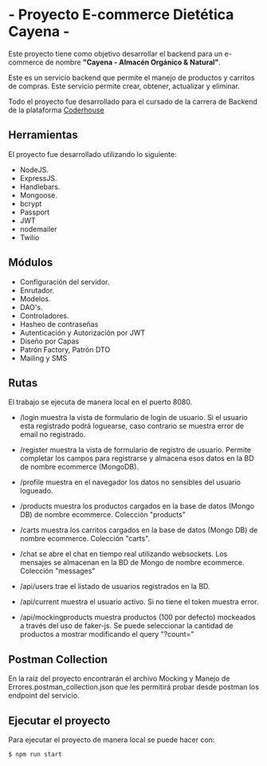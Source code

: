 # - Proyecto E-commerce Dietética Cayena - 

Este proyecto tiene como objetivo desarrollar el backend para un e-commerce de nombre **"Cayena - Almacén Orgánico & Natural"**.

Este es un servicio backend que permite el manejo de productos y carritos de compras. Este servicio permite crear, obtener, actualizar y eliminar.

Todo el proyecto fue desarrollado para el cursado de la carrera de Backend de la plataforma [Coderhouse](https://plataforma.coderhouse.com/cursos)

## Herramientas

El proyecto fue desarrollado utilizando lo siguiente:

- NodeJS.
- ExpressJS.
- Handlebars.
- Mongoose.
- bcrypt
- Passport
- JWT
- nodemailer
- Twilio

## Módulos

- Configuración del servidor. 
- Enrutador.
- Modelos.
- DAO's.
- Controladores.
- Hasheo de contraseñas
- Autenticación y Autorización por JWT
- Diseño por Capas
- Patrón Factory, Patrón DTO
- Mailing y SMS

## Rutas

El trabajo se ejecuta de manera local en el puerto 8080.
- /login muestra la vista de formulario de login de usuario. Si el usuario esta registrado podrá loguearse, caso contrario se muestra error de email no registrado.
- /register muestra la vista de formulario de registro de usuario. Permite completar los campos para registrarse y almacena esos datos en la BD de nombre ecommerce (MongoDB).
- /profile muestra en el navegador los datos no sensibles del usuario logueado.
- /products muestra los productos cargados en la base de datos (Mongo DB) de nombre ecommerce. Colección "products"
- /carts muestra los carritos cargados en la base de datos (Mongo DB) de nombre ecommerce. Colección "carts".
- /chat se abre el chat en tiempo real utilizando websockets. Los mensajes se almacenan en la BD de Mongo de nombre ecommerce. Colección "messages"
- /api/users trae el listado de usuarios registrados en la BD.
- /api/current muestra el usuario activo. Si no tiene el token muestra error.

- /api/mockingproducts muestra productos (100 por defecto) mockeados a través del uso de faker-js. Se puede seleccionar la cantidad de productos a mostrar modificando el query "?count="

## Postman Collection
En la raíz del proyecto encontrarán el archivo Mocking y Manejo de Errores.postman_collection.json que les permitirá probar desde postman los endpoint del servicio.

## Ejecutar el proyecto
Para ejecutar el proyecto de manera local se puede hacer con:

```
$ npm run start
```
